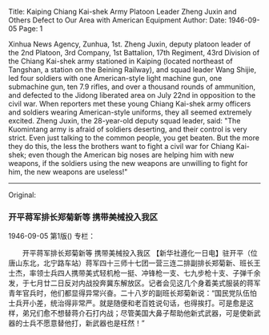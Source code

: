Title: Kaiping Chiang Kai-shek Army Platoon Leader Zheng Juxin and Others Defect to Our Area with American Equipment
Author:
Date: 1946-09-05
Page: 1

Xinhua News Agency, Zunhua, 1st. Zheng Juxin, deputy platoon leader of the 2nd Platoon, 3rd Company, 1st Battalion, 17th Regiment, 43rd Division of the Chiang Kai-shek army stationed in Kaiping (located northeast of Tangshan, a station on the Beining Railway), and squad leader Wang Shijie, led four soldiers with one American-style light machine gun, one submachine gun, ten 7.9 rifles, and over a thousand rounds of ammunition, and defected to the Jidong liberated area on July 22nd in opposition to the civil war. When reporters met these young Chiang Kai-shek army officers and soldiers wearing American-style uniforms, they all seemed extremely excited. Zheng Juxin, the 28-year-old deputy squad leader, said: "The Kuomintang army is afraid of soldiers deserting, and their control is very strict. Even just talking to the common people, you get beaten. But the more they do this, the less the brothers want to fight a civil war for Chiang Kai-shek; even though the American big noses are helping him with new weapons, if the soldiers using the new weapons are unwilling to fight for him, the new weapons are useless!"



<hr /> 

Original: 


### 开平蒋军排长郑菊新等  携带美械投入我区

1946-09-05
第1版()
专栏：

　　开平蒋军排长郑菊新等
    携带美械投入我区
    【新华社遵化一日电】驻开平（位唐山东北，北宁路车站）蒋军四十三师十七团一营三连二排副排长郑菊新、班长王士杰，率领士兵四人携带美式轻机枪一挺、冲锋枪一支、七九步枪十支、子弹千余发，于七月廿二日反对内战投奔冀东解放区。记者会见这几个身着美式服装的蒋军青年官兵时，他们都显得异常兴奋。二十八岁的副班长郑菊新说：“国民党队伍怕士兵开小差，统治得非常严。就是随便和老百姓说句话，也得挨打。可是愈是这样，弟兄们愈不想替蒋介石打内战；尽管美国大鼻子帮助他新式武器，可是使新武器的士兵不愿意替他打，新武器也是枉然！”
